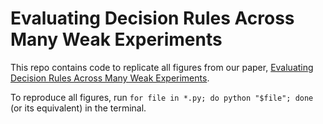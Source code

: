# Evaluating Decision Rules Across Many Weak Experiments

This repo contains code to replicate all figures from our paper, <ins>Evaluating Decision Rules Across Many Weak Experiments</ins>.

To reproduce all figures, run `for file in *.py; do python "$file"; done` (or its equivalent) in the terminal.
